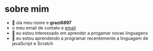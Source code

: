 # sobre mim
- 👋 ola meu nome e **grazi6897**
- o meu email de contato e [email](s.grazielli@escola.pr.gov.br)
- 👀 eu estou interessado em aprender a progamar novas linguagens
- 🌱 eu estou aprendendo a programar recentemente a linguagem de javaScript e Scratch



